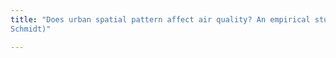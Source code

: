```yaml
---
title: "Does urban spatial pattern affect air quality? An empirical study from Germany metropolitan regions (with Stephan 
Schmidt)"

---
```

